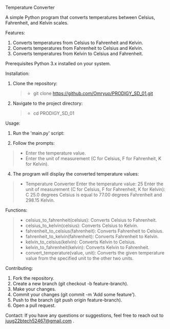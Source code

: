 Temperature Converter

A simple Python program that converts temperatures between Celsius, Fahrenheit, and Kelvin scales.

Features:
1. Converts temperatures from Celsius to Fahrenheit and Kelvin.
2. Converts temperatures from Fahrenheit to Celsius and Kelvin.
3. Converts temperatures from Kelvin to Celsius and Fahrenheit.

Prerequisites
Python 3.x installed on your system.

Installation:
1. Clone the repository:
   > - git clone https://github.com/Omryuo/PRODIGY_SD_01.git

2. Navigate to the project directory:
   > - cd PRODIGY_SD_01

Usage:
1. Run the 'main.py' script:

2. Follow the prompts:
> - Enter the temperature value.
> - Enter the unit of measurement (C for Celsius, F for Fahrenheit, K for Kelvin).

4. The program will display the converted temperature values:
   
> - Temperature Converter
 Enter the temperature value: 25
 Enter the unit of measurement (C for Celsius, F for Fahrenheit, K for Kelvin): C
 25.0 degrees Celsius is equal to 77.00 degrees Fahrenheit and 298.15 Kelvin.

Functions:
> - celsius_to_fahrenheit(celsius): Converts Celsius to Fahrenheit.
> - celsius_to_kelvin(celsius): Converts Celsius to Kelvin.
> - fahrenheit_to_celsius(fahrenheit): Converts Fahrenheit to Celsius.
> - fahrenheit_to_kelvin(fahrenheit): Converts Fahrenheit to Kelvin.
> - kelvin_to_celsius(kelvin): Converts Kelvin to Celsius.
> - kelvin_to_fahrenheit(kelvin): Converts Kelvin to Fahrenheit.
> - convert_temperature(value, unit): Converts the given temperature value from the specified unit to the other two units.

Contributing:
1. Fork the repository.
2. Create a new branch (git checkout -b feature-branch).
3. Make your changes.
4. Commit your changes (git commit -m 'Add some feature').
5. Push to the branch (git push origin feature-branch).
6. Open a pull request.

Contact:
If you have any questions or suggestions, feel free to reach out to juug22btech52467@gmail.com .

   
